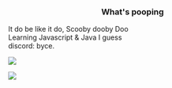 <h3 align="center">What's pooping</h3>
It do be like it do, Scooby dooby Doo <br>
Learning Javascript & Java I guess <br> 
discord: byce.

![](https://media.tenor.com/uqDNFL83d7cAAAAC/fridge-dissapointed.gif)

![](https://media.discordapp.net/attachments/369924551502594048/824157860317102100/Die.gif)
